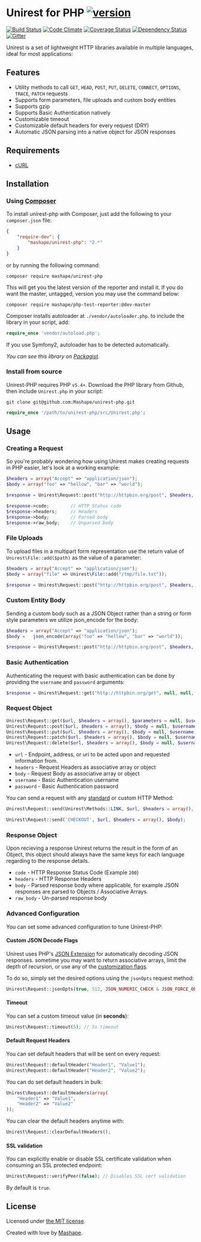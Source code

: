 # Unirest for PHP [![version][composer-image]][composer-url]

[![Build Status][travis-image]][travis-url]
[![Code Climate][codeclimate-image]][codeclimate-url]
[![Coverage Status][codecoverage-image]][codecoverage-url]
[![Dependency Status][dependency-image]][dependency-url]
[![Gitter][gitter-image]][gitter-url]

Unirest is a set of lightweight HTTP libraries available in multiple languages, ideal for most applications:

## Features

* Utility methods to call `GET`, `HEAD`, `POST`, `PUT`, `DELETE`, `CONNECT`, `OPTIONS`, `TRACE`, `PATCH` requests
* Supports form parameters, file uploads and custom body entities
* Supports gzip
* Supports Basic Authentication natively
* Customizable timeout
* Customizable default headers for every request (DRY)
* Automatic JSON parsing into a native object for JSON responses

## Requirements

- [cURL](http://php.net/manual/en/book.curl.php)

## Installation

### Using [Composer](https://getcomposer.org)

To install unirest-php with Composer, just add the following to your `composer.json` file:

```json
{
    "require-dev": {
        "mashape/unirest-php": "2.*"
    }
}
```

or by running the following command:

```shell
composer require mashape/unirest-php
```

This will get you the latest version of the reporter and install it. If you do want the master, untagged, version you may use the command below:

```shell
composer require mashape/php-test-reporter:@dev-master
```

Composer installs autoloader at `./vendor/autoloader.php`. to include the library in your script, add:

```php
require_once 'vendor/autoload.php';
```

If you use Symfony2, autoloader has to be detected automatically.

*You can see this library on [Packagist](https://packagist.org/packages/mashape/unirest-php).*

### Install from source

Unirest-PHP requires PHP `v5.4+`. Download the PHP library from Github, then include `Unirest.php` in your script:

```shell
git clone git@github.com:Mashape/unirest-php.git 
```

```php
require_once '/path/to/unirest-php/src/Unirest.php';
```

## Usage

### Creating a Request

So you're probably wondering how using Unirest makes creating requests in PHP easier, let's look at a working example:

```php
$headers = array("Accept" => "application/json");
$body = array("foo" => "hellow", "bar" => "world");

$response = Unirest\Request::post("http://httpbin.org/post", $headers, $body);

$response->code;        // HTTP Status code
$response->headers;     // Headers
$response->body;        // Parsed body
$response->raw_body;    // Unparsed body
```

### File Uploads

To upload files in a multipart form representation use the return value of `Unirest\File::add($path)` as the value of a parameter:

```php
$headers = array("Accept" => "application/json");
$body = array("file" => Unirest\File::add("/tmp/file.txt"));

$response = Unirest\Request::post("http://httpbin.org/post", $headers, $body);
 ```
 
### Custom Entity Body

Sending a custom body such as a JSON Object rather than a string or form style parameters we utilize json_encode for the body:
```php
$headers = array("Accept" => "application/json");
$body =   json_encode(array("foo" => "hellow", "bar" => "world"));

$response = Unirest\Request::post("http://httpbin.org/post", $headers, $body);
```

### Basic Authentication

Authenticating the request with basic authentication can be done by providing the `username` and `password` arguments:

```php
$response = Unirest\Request::get("http://httpbin.org/get", null, null, "username", "password");
```

### Request Object

```php
Unirest\Request::get($url, $headers = array(), $parameters = null, $username = null, $password = null)
Unirest\Request::post($url, $headers = array(), $body = null, $username = null, $password = null)
Unirest\Request::put($url, $headers = array(), $body = null, $username = null, $password = null)
Unirest\Request::patch($url, $headers = array(), $body = null, $username = null, $password = null)
Unirest\Request::delete($url, $headers = array(), $body = null, $username = null, $password = null)
```
  
- `url` - Endpoint, address, or uri to be acted upon and requested information from.
- `headers` - Request Headers as associative array or object
- `body` - Request Body as associative array or object
- `username` - Basic Authentication username
- `password` - Basic Authentication password

You can send a request with any [standard](http://www.iana.org/assignments/http-methods/http-methods.xhtml) or custom HTTP Method:

```php
Unirest\Request::send(Unirest\Methods::LINK, $url, $headers = array(), $body);

Unirest\Request::send('CHECKOUT', $url, $headers = array(), $body);
```

### Response Object

Upon recieving a response Unirest returns the result in the form of an Object, this object should always have the same keys for each language regarding to the response details.

- `code` - HTTP Response Status Code (Example `200`)
- `headers` - HTTP Response Headers
- `body` - Parsed response body where applicable, for example JSON responses are parsed to Objects / Associative Arrays.
- `raw_body` - Un-parsed response body

### Advanced Configuration

You can set some advanced configuration to tune Unirest-PHP:

#### Custom JSON Decode Flags

Unirest uses PHP's [JSON Extension](http://php.net/manual/en/book.json.php) for automatically decoding JSON responses.
sometime you may want to return associative arrays, limit the depth of recursion, or use any of the [customization flags](http://php.net/manual/en/json.constants.php#constant.json-hex-tag).

To do so, simply set the desired options using the `jsonOpts` request method:

```php
Unirest\Request::jsonOpts(true, 512, JSON_NUMERIC_CHECK & JSON_FORCE_OBJECT & JSON_UNESCAPED_SLASHES);
```

#### Timeout

You can set a custom timeout value (in **seconds**):

```php
Unirest\Request::timeout(5); // 5s timeout
```

#### Default Request Headers

You can set default headers that will be sent on every request:

```php
Unirest\Request::defaultHeader("Header1", "Value1");
Unirest\Request::defaultHeader("Header2", "Value2");
```

You can do set default headers in bulk:

```php
Unirest\Request::defaultHeaders(array(
    "Header1" => "Value1",
    "Header2" => "Value2"
));
```

You can clear the default headers anytime with:

```php
Unirest\Request::clearDefaultHeaders();
```

#### SSL validation

You can explicitly enable or disable SSL certificate validation when consuming an SSL protected endpoint:

```php
Unirest\Request::verifyPeer(false); // Disables SSL cert validation
```

By default is `true`.

## License

Licensed under [the MIT license](https://github.com/Mashape/unirest-php/blob/master/LICENSE).

Created with love by [Mashape](https://www.mashape.com/).

[gitter-url]: https://gitter.im/Mashape/unirest-php
[gitter-image]: https://badges.gitter.im/Join%20Chat.svg

[composer-url]: http://badge.fury.io/ph/mashape%2Funirest-php
[composer-image]: https://badge.fury.io/ph/mashape%2Funirest-php.svg

[travis-url]: https://travis-ci.org/Mashape/unirest-php
[travis-image]: https://travis-ci.org/Mashape/unirest-php.png?branch=master

[codeclimate-url]: https://codeclimate.com/github/Mashape/unirest-php
[codeclimate-image]: https://codeclimate.com/github/Mashape/unirest-php/badges/gpa.svg

[codecoverage-url]: https://codeclimate.com/github/Mashape/unirest-php
[codecoverage-image]: https://codeclimate.com/github/Mashape/unirest-php/badges/coverage.svg

[dependency-url]: https://www.versioneye.com/user/projects/54b702db050646ca5c00019d
[dependency-image]: https://www.versioneye.com/user/projects/54b702db050646ca5c00019d/badge.svg?style=flat
